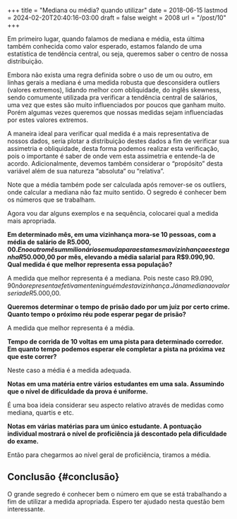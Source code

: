 +++
title = "Mediana ou média? quando utilizar"
date = 2018-06-15
lastmod = 2024-02-20T20:40:16-03:00
draft = false
weight = 2008
url = "/post/10"
+++

Em primeiro lugar, quando falamos de mediana e média, esta última também
conhecida como valor esperado, estamos falando de uma estatística de tendência
central, ou seja, queremos saber o centro de nossa distribuição.

Embora não exista uma regra definida sobre o uso de um ou outro, em linhas
gerais a mediana é uma medida robusta que desconsidera outliers (valores
extremos), lidando melhor com obliquidade, do inglês skewness, sendo comumente
utilizada pra verificar a tendência central de salários, uma vez que estes são
muito influenciados por poucos que ganham muito. Porém algumas vezes queremos
que nossas medidas sejam influenciadas por estes valores extremos.

A maneira ideal para verificar qual medida é a mais representativa de nossos
dados, seria plotar a distribuição destes dados a fim de verificar sua
assimetria e obliquidade, desta forma podemos realizar esta verificação, pois o
importante é saber de onde vem esta assimetria e entende-la de acordo.
Adicionalmente, devemos também considerar o “propósito” desta variável além de
sua natureza “absoluta“ ou “relativa”.

Note que a média também pode ser calculada após remover-se os outliers, onde
calcular a mediana não faz muito sentido. O segredo é conhecer bem os números
que se trabalham.

Agora vou dar alguns exemplos e na sequência, colocarei qual a medida mais
apropriada.

**Em determinado mês, em uma vizinhança mora-se 10 pessoas, com a média de salário de R$5.000,00. E no outro mês um milionário se muda para esta mesma vizinhança e este ganha R$50.000,00 por mês, elevando a média salarial para R$9.090,90. Qual medida é que melhor representa essa população?**

A medida que melhor representa é a mediana. Pois neste caso R$9.090,90 não
representa efetivamente ninguém desta vizinhança. Já na mediana o valor seria de
R$5.000,00.

**Queremos determinar o tempo de prisão dado por um juiz por certo crime. Quanto
tempo o próximo réu pode esperar pegar de prisão?**

A medida que melhor representa é a média.

**Tempo de corrida de 10 voltas em uma pista para determinado corredor. Em quanto
tempo podemos esperar ele completar a pista na próxima vez que este correr?**

Neste caso a média é a medida adequada.

**Notas em uma matéria entre vários estudantes em uma sala. Assumindo que o nível
de dificuldade da prova é uniforme.**

É uma boa ideia considerar seu aspecto relativo através de medidas como mediana,
quartis e etc.

**Notas em várias matérias para um único estudante. A pontuação individual
mostrará o nível de proficiência já descontado pela dificuldade do exame.**

Então para chegarmos ao nível geral de proficiência, tiramos a média.


## Conclusão {#conclusão}

O grande segredo é conhecer bem o número em que se está trabalhando a fim de
utilizar a medida apropriada. Espero ter ajudado nesta questão bem interessante.
